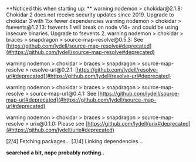 
**Noticed this when starting up:
**
warning nodemon \> chokidar@2\.1\.8: Chokidar 2 does not receive security updates since 2019\. Upgrade to chokidar 3 with 15x fewer dependencies
warning nodemon \> chokidar \> fsevents@1\.2\.13: fsevents 1 will break on node v14\+ and could be using insecure binaries\. Upgrade to fsevents 2\.
warning nodemon \> chokidar \> braces \> snapdragon \> source\-map\-resolve@0\.5\.3: See [https://github.com/lydell/source-map-resolve#deprecated](#https://github.com/lydell/source-map-resolve#deprecated)

warning nodemon \> chokidar \> braces \> snapdragon \> source\-map\-resolve \> resolve\-url@0\.2\.1: [https://github.com/lydell/resolve-url#deprecated](#https://github.com/lydell/resolve-url#deprecated)

warning nodemon \> chokidar \> braces \> snapdragon \> source\-map\-resolve \> source\-map\-url@0\.4\.1: See [https://github.com/lydell/source-map-url#deprecated](#https://github.com/lydell/source-map-url#deprecated)

warning nodemon \> chokidar \> braces \> snapdragon \> source\-map\-resolve \> urix@0\.1\.0: Please see [https://github.com/lydell/urix#deprecated](#https://github.com/lydell/urix#deprecated)

\[2/4\] Fetching packages\.\.\.
\[3/4\] Linking dependencies\.\.\.

**searched a bit, nope probably nothing\.\.**
